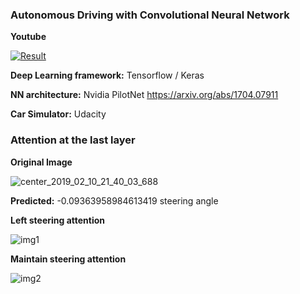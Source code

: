 ### Autonomous Driving with Convolutional Neural Network

**Youtube**


[![Result](https://img.youtube.com/vi/8k7ExqjMSJc/0.jpg)](https://www.youtube.com/watch?v=8k7ExqjMSJc)

**Deep Learning framework:** Tensorflow / Keras

**NN architecture:** Nvidia PilotNet https://arxiv.org/abs/1704.07911

**Car Simulator:** Udacity

### Attention at the last layer

**Original Image**


![center_2019_02_10_21_40_03_688](https://user-images.githubusercontent.com/5288567/54488857-34a76700-48d9-11e9-9d3a-76f2435b850a.jpg)

**Predicted:** -0.09363958984613419 steering angle 

**Left steering attention**

![img1](https://user-images.githubusercontent.com/5288567/54488918-cd3de700-48d9-11e9-87ab-68a10aaba060.png)

**Maintain steering attention**

![img2](https://user-images.githubusercontent.com/5288567/54488923-ce6f1400-48d9-11e9-8132-6f82c52f64c2.png)
